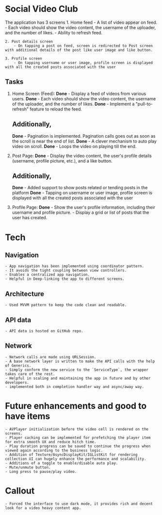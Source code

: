 # Social Video Club

The application has 3 screens
    1. Home feed 
        - A list of video appear on feed.
        - Each video should show the video content, the username of the uploader, and the number of likes.
        - Ability to refresh feed.
        
    2. Post details screen
        - On tapping a post on feed, screen is redirected to Post screen with additional details of the post like user image and like button.
        
    3. Profile screen
        - On tapping username or user image, profile screen is displayed with all the created posts associated with the user

## Tasks

1. Home Screen (Feed):
    **Done** - Display a feed of videos from various users.
    **Done** - Each video should show the video content, the username of the uploader, and the number of likes.
    **Done** - Implement a "pull-to-refresh" feature to reload the feed.
    
    ## Additionally,
    **Done** - Pagination is implemented. Pagination calls goes out as soon as the scroll is near the end of list.
    **Done** - A clever mechanism to auto play video on scroll.
    **Done** - Loops the video on playing till the end.

2. Post Page:
    **Done** - Display the video content, the user's profile details (username, profile picture, etc.), and a like button.
    
    ## Additionally,
    **Done** - Added support to show posts related or tending posts in the platform
    **Done** - Tapping on username or user image, profile screen is displayed with all the created posts associated with the user

3. Profile Page:
    **Done** - Show the user's profile information, including their username and profile picture. - Display a grid or list of posts that the user has created.


# Tech
## Navigation
    - App navigation has been implemented using coordinator pattern.
    - It avoids the tight coupling between view controllers.
    - Enables a centralized app navigation.
    - Helpful in Deep-linking the app to different screens.

## Architecture
    - Used MVVM pattern to keep the code clean and readable.

## API data
    - API data is hosted on GitHub repo.

## Network
    - Network calls are made using URLSession.
    - A base network layer is written to make the API calls with the help of Generics.
    - Simply conform the new service to the `ServiceType`, the wrapper takes care of the rest.
    - Helpful in scaling and maintaining the app in future and by other developers.
    - implemented both in completion handler way and async/away way.

# Future enhancements and good to have items
    - AVPlayer initialization before the video cell is rendered on the screens. 
    - Player caching can be implemented for prefetching the player item for extra smooth UX and reduce hitch time.
    - Play duration progress can be saved to continue the progress when viewed again according to the business logic.
    - Addition of Texture/AsyncDisplayKit/IGListKit for rendering collection UI can hugely enhance the performance and scalability.
    - Additions of a toggle to enable/disable auto play.
    - Mute/unmute button.
    - Long press to pause/play video.
    

# Callout
    - Forced the interface to use dark mode, it provides rich and decent look for a video heavy content app.
    
